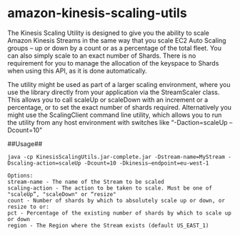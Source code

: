 amazon-kinesis-scaling-utils
============================

The Kinesis Scaling Utility is designed to give you the ability to scale Amazon Kinesis Streams in the same way that you scale EC2 Auto Scaling groups – up or down by a count or as a percentage of the total fleet. You can also simply scale to an exact number of Shards. There is no requirement for you to manage the allocation of the keyspace to Shards when using this API, as it is done automatically.

The utility might be used as part of a larger scaling environment, where you use the library directly from your application via the StreamScaler class. This allows you to call scaleUp or scaleDown with an increment or a percentage, or to set the exact number of shards required. Alternatively you might use the ScalingClient command line utility, which allows you to run the utility from any host environment with switches like “-Daction=scaleUp –Dcount=10"

##Usage##
```
java -cp KinesisScalingUtils.jar-complete.jar -Dstream-name=MyStream -Dscaling-action=scaleUp -Dcount=10 -Dkinesis–endpoint=eu-west-1

Options: 
stream-name - The name of the Stream to be scaled
scaling-action - The action to be taken to scale. Must be one of "scaleUp”, "scaleDown" or “resize"
count - Number of shards by which to absolutely scale up or down, or resize to or:
pct - Percentage of the existing number of shards by which to scale up or down
region - The Region where the Stream exists (default US_EAST_1)
```
